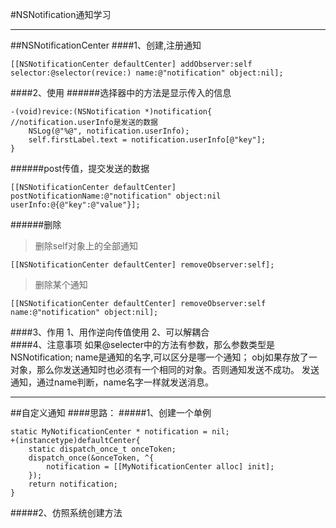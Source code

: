 #NSNotification通知学习

---

##NSNotificationCenter
####1、创建,注册通知
```
[[NSNotificationCenter defaultCenter] addObserver:self selector:@selector(revice:) name:@"notification" object:nil];
```
####2、使用
######选择器中的方法是显示传入的信息
```
-(void)revice:(NSNotification *)notification{
//notification.userInfo是发送的数据
    NSLog(@"%@", notification.userInfo);
    self.firstLabel.text = notification.userInfo[@"key"];
}
```
######post传值，提交发送的数据
```
[[NSNotificationCenter defaultCenter] postNotificationName:@"notification" object:nil userInfo:@{@"key":@"value"}];
```
######删除
>删除self对象上的全部通知
```
[[NSNotificationCenter defaultCenter] removeObserver:self];
```
>删除某个通知
```
[[NSNotificationCenter defaultCenter] removeObserver:self name:@"notification" object:nil];
```

####3、作用
    1、用作逆向传值使用
    2、可以解耦合    
####4、注意事项
    如果@selecter中的方法有参数，那么参数类型是NSNotification; 
        name是通知的名字,可以区分是哪一个通知；
        obj如果存放了一对象，那么你发送通知时也必须有一个相同的对象。否则通知发送不成功。
    发送通知，通过name判断，name名字一样就发送消息。

---

##自定义通知
####思路：
#####1、创建一个单例
```
static MyNotificationCenter * notification = nil;
+(instancetype)defaultCenter{
    static dispatch_once_t onceToken;
    dispatch_once(&onceToken, ^{
        notification = [[MyNotificationCenter alloc] init];
    });
    return notification;
}
```
#####2、仿照系统创建方法
